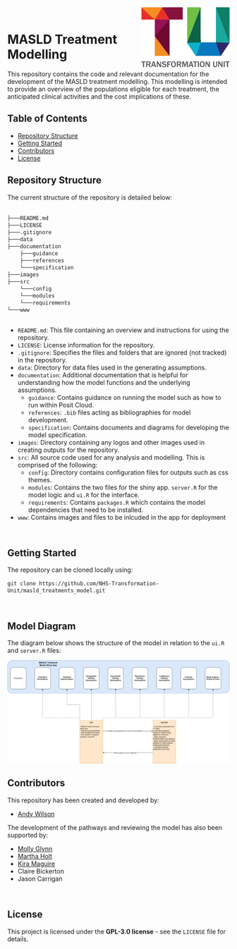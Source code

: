 <img src="images/TU_logo_large.png" alt="TU logo" width="200" align="right"/>

<br/>


# MASLD Treatment Modelling
This repository contains the code and relevant documentation for the development of the MASLD treatment modelling. This modelling is intended to provide an overview of the populations eligible for each treatment, the anticipated clinical activities and the cost implications of these.


## Table of Contents

- [Repository Structure](#repository-structure)
- [Getting Started](#getting-started)
- [Contributors](#contributors)
- [License](#license)

## Repository Structure

The current structure of the repository is detailed below:

``` plaintext

├───README.md
├───LICENSE
├───.gitignore
├───data
├───documentation
    ├───guidance
    ├───references
    └───specification
├───images
├───src
    └───config
    └───modules
    └───requirements
└───www
    
```

- `README.md`: This file containing an overview and instructions for using the repository.
- `LICENSE`: License information for the repository.
- `.gitignore`: Specifies the files and folders that are ignored (not tracked) in the repository.
- `data`: Directory for data files used in the generating assumptions.
- `documentation`: Additional documentation that is helpful for understanding how the model functions and the underlying assumptions.
  - `guidance`: Contains guidance on running the model such as how to run within Posit Cloud.
  - `references`: `.bib` files acting as bibliographies for model development.
  - `specification`: Contains documents and diagrams for developing the model specification.
- `images`: Directory containing any logos and other images used in creating outputs for the repository.
- `src`: All source code used for any analysis and modelling. This is comprised of the following:
  - `config`: Directory contains configuration files for outputs such as css themes.
  - `modules`: Contains the two files for the shiny app. `server.R` for the model logic and `ui.R` for the interface.
  - `requirements`: Contains `packages.R` which contains the model dependencies that need to be installed.
- `www`: Contains images and files to be inlcuded in the app for deployment

<br/>

## Getting Started
The repository can be cloned locally using:

```
git clone https://github.com/NHS-Transformation-Unit/masld_treatments_model.git
```

<br/>

## Model Diagram
The diagram below shows the structure of the model in relation to the `ui.R` and `server.R` files:

![Model Diagram](documentation/guidance/images/masld_guidance.drawio.svg)


## Contributors
This repository has been created and developed by:

- [Andy Wilson](https://github.com/ASW-Analyst)

The development of the pathways and reviewing the model has also been supported by:

- [Molly Glynn](https://github.com/MollyGlynn)
- [Martha Holt](https://github.com/marthaholt1)
- [Kira Maguire](https://github.com/kiramaguire)
- Claire Bickerton
- Jason Carrigan
<br/>

## License
This project is licensed under the **GPL-3.0 license** - see the `LICENSE` file for details.